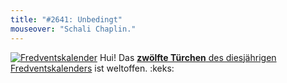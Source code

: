 ```yaml
---
title: "#2641: Unbedingt"
mouseover: "Schali Chaplin."
---
```


<a href="http://www.fonflatter.de/der-fetzige-fredventskalender-2012" title="Der fetzige Fredventskalender"><img src="http://www.fonflatter.de/adv12/fredventskalender_banner.png" alt="Fredventskalender" /></a>
Hui! Das <a href="http://www.fonflatter.de/2012/12/12/das-12-turchen-2/"><strong>zwölfte Türchen</strong> des diesjährigen Fredventskalenders</a> ist weltoffen.
:keks:

